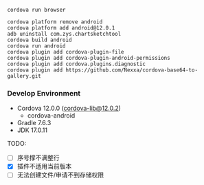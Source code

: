 ```shell
cordova run browser

cordova platform remove android
cordova platform add android@12.0.1
adb uninstall com.zys.chartsketchtool
cordova build android
cordova run android
cordova plugin add cordova-plugin-file
cordova plugin add cordova-plugin-android-permissions
cordova plugin add cordova.plugins.diagnostic
cordova plugin add https://github.com/Nexxa/cordova-base64-to-gallery.git
```

### Develop Environment

- Cordova 12.0.0 (cordova-lib@12.0.2)
  - cordova-android
- Gradle 7.6.3
- JDK 17.0.11

TODO:
- [ ] 序号撑不满整行
- [x] 插件不适用当前版本
- [ ] 无法创建文件/申请不到存储权限